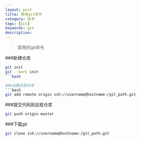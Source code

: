 ```yaml
---
layout: post
title: 常用git命令
category: 技术
tags: [git]
keywords: git
description: 
---
```


> 常用的git命令

###新建仓库
```bash
git init
git --bare init
```bash

###设置远程仓库
```bash
git add remote origin ssh://username@hostname:/git_path.git
```

###提交代码到远程仓库
```bash
git push origin master
```

###下载git
```bash
git clone ssh://username@hostname:/git_path.git
```
